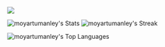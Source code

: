 ![](https://komarev.com/ghpvc/?username=moyartumanley&style=flat-square&color=004643)

![moyartumanley's Stats](https://github-readme-stats.vercel.app/api?username=moyartumanley&theme=gotham&show_icons=true&hide_border=false&count_private=true)
![moyartumanley's Streak](https://github-readme-streak-stats.herokuapp.com/?user=moyartumanley&theme=gotham&hide_border=false)

![moyartumanley's Top Languages](https://github-readme-stats.vercel.app/api/top-langs/?username=moyartumanley&theme=gotham&show_icons=true&hide_border=false&layout=compact&hide_progress=true&langs_count=10)

